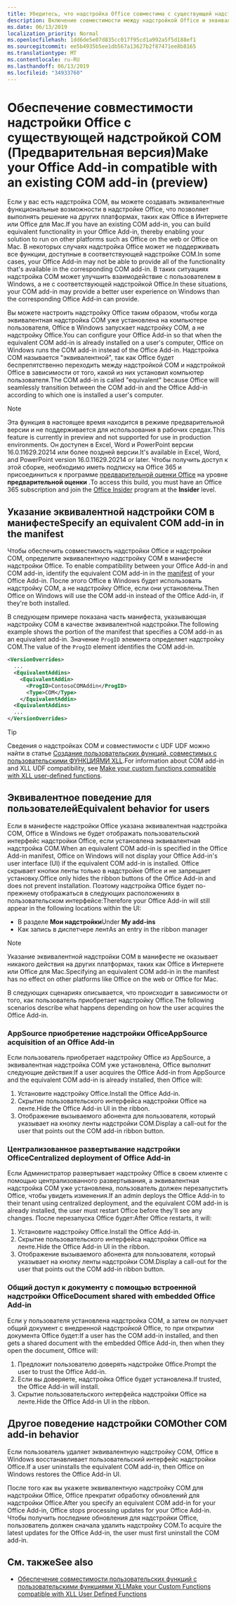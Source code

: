 ```yaml
---
title: Убедитесь, что надстройка Office совместима с существующей надстройкой COM
description: Включение совместимости между надстройкой Office и эквивалентной надстройкой COM
ms.date: 06/13/2019
localization_priority: Normal
ms.openlocfilehash: 1dd6de5e07d835cc017f95cd1a992a5f5d188ef1
ms.sourcegitcommit: ee5b4935b5ee1db567a13627b2f87471ee8b8165
ms.translationtype: MT
ms.contentlocale: ru-RU
ms.lasthandoff: 06/13/2019
ms.locfileid: "34933760"
---
```

# <a name="make-your-office-add-in-compatible-with-an-existing-com-add-in-preview"></a><span data-ttu-id="a7b65-103">Обеспечение совместимости надстройки Office с существующей надстройкой COM (Предварительная версия)</span><span class="sxs-lookup"><span data-stu-id="a7b65-103">Make your Office Add-in compatible with an existing COM add-in (preview)</span></span>

<span data-ttu-id="a7b65-104">Если у вас есть надстройка COM, вы можете создавать эквивалентные функциональные возможности в надстройке Office, что позволяет выполнять решение на других платформах, таких как Office в Интернете или Office для Mac.</span><span class="sxs-lookup"><span data-stu-id="a7b65-104">If you have an existing COM add-in, you can build equivalent functionality in your Office Add-in, thereby enabling your solution to run on other platforms such as Office on the web or Office on Mac.</span></span> <span data-ttu-id="a7b65-105">В некоторых случаях надстройка Office может не поддерживать все функции, доступные в соответствующей надстройке COM.</span><span class="sxs-lookup"><span data-stu-id="a7b65-105">In some cases, your Office Add-in may not be able to provide all of the functionality that's available in the corresponding COM add-in.</span></span> <span data-ttu-id="a7b65-106">В таких ситуациях надстройка COM может улучшить взаимодействие с пользователем в Windows, а не с соответствующей надстройкой Office.</span><span class="sxs-lookup"><span data-stu-id="a7b65-106">In these situations, your COM add-in may provide a better user experience on Windows than the corresponding Office Add-in can provide.</span></span>

<span data-ttu-id="a7b65-107">Вы можете настроить надстройку Office таким образом, чтобы когда эквивалентная надстройка COM уже установлена на компьютере пользователя, Office в Windows запускает надстройку COM, а не надстройку Office.</span><span class="sxs-lookup"><span data-stu-id="a7b65-107">You can configure your Office Add-in so that when the equivalent COM add-in is already installed on a user's computer, Office on Windows runs the COM add-in instead of the Office Add-in.</span></span> <span data-ttu-id="a7b65-108">Надстройка COM называется "эквивалентной", так как Office будет беспрепятственно переходить между надстройкой COM и надстройкой Office в зависимости от того, какой из них установил компьютер пользователя.</span><span class="sxs-lookup"><span data-stu-id="a7b65-108">The COM add-in is called "equivalent" because Office will seamlessly transition between the COM add-in and the Office Add-in according to which one is installed a user's computer.</span></span>

> [!NOTE]
> <span data-ttu-id="a7b65-109">Эта функция в настоящее время находится в режиме предварительной версии и не поддерживается для использования в рабочих средах.</span><span class="sxs-lookup"><span data-stu-id="a7b65-109">This feature is currently in preview and not supported for use in production environments.</span></span> <span data-ttu-id="a7b65-110">Он доступен в Excel, Word и PowerPoint версии 16.0.11629.20214 или более поздней версии.</span><span class="sxs-lookup"><span data-stu-id="a7b65-110">It's available in Excel, Word, and PowerPoint version 16.0.11629.20214 or later.</span></span> <span data-ttu-id="a7b65-111">Чтобы получить доступ к этой сборке, необходимо иметь подписку на Office 365 и присоединиться к программе [предварительной оценки Office](https://products.office.com/office-insider) на уровне **предварительной оценки** .</span><span class="sxs-lookup"><span data-stu-id="a7b65-111">To access this build, you must have an Office 365 subscription and join the [Office Insider](https://products.office.com/office-insider) program at the **Insider** level.</span></span>

## <a name="specify-an-equivalent-com-add-in-in-the-manifest"></a><span data-ttu-id="a7b65-112">Указание эквивалентной надстройки COM в манифесте</span><span class="sxs-lookup"><span data-stu-id="a7b65-112">Specify an equivalent COM add-in in the manifest</span></span>

<span data-ttu-id="a7b65-113">Чтобы обеспечить совместимость надстройки Office и надстройки COM, определите эквивалентную надстройку COM в манифесте надстройки Office. [](add-in-manifests.md)</span><span class="sxs-lookup"><span data-stu-id="a7b65-113">To enable compatibility between your Office Add-in and COM add-in, identify the equivalent COM add-in in the [manifest](add-in-manifests.md) of your Office Add-in.</span></span> <span data-ttu-id="a7b65-114">После этого Office в Windows будет использовать надстройку COM, а не надстройку Office, если они установлены.</span><span class="sxs-lookup"><span data-stu-id="a7b65-114">Then Office on Windows will use the COM add-in instead of the Office Add-in, if they're both installed.</span></span>

<span data-ttu-id="a7b65-115">В следующем примере показана часть манифеста, указывающая надстройку COM в качестве эквивалентной надстройки.</span><span class="sxs-lookup"><span data-stu-id="a7b65-115">The following example shows the portion of the manifest that specifies a COM add-in as an equivalent add-in.</span></span> <span data-ttu-id="a7b65-116">Значение `ProgID` элемента определяет надстройку COM.</span><span class="sxs-lookup"><span data-stu-id="a7b65-116">The value of the `ProgID` element identifies the COM add-in.</span></span>

```xml
<VersionOverrides>
  ...
  <EquivalentAddins>
    <EquivalentAddin>
      <ProgID>ContosoCOMAddin</ProgID>
      <Type>COM</Type>
    </EquivalentAddin>
  <EquivalentAddins>
  ...
</VersionOverrides>
```

> [!TIP]
> <span data-ttu-id="a7b65-117">Сведения о надстройках COM и совместимости с UDF UDF можно найти в статье [Создание пользовательских функций, совместимых с пользовательскими ФУНКЦИЯМИ XLL](../excel/make-custom-functions-compatible-with-xll-udf.md).</span><span class="sxs-lookup"><span data-stu-id="a7b65-117">For information about COM add-in and XLL UDF compatibility, see [Make your custom functions compatible with XLL user-defined functions](../excel/make-custom-functions-compatible-with-xll-udf.md).</span></span>

## <a name="equivalent-behavior-for-users"></a><span data-ttu-id="a7b65-118">Эквивалентное поведение для пользователей</span><span class="sxs-lookup"><span data-stu-id="a7b65-118">Equivalent behavior for users</span></span>

<span data-ttu-id="a7b65-119">Если в манифесте надстройки Office указана эквивалентная надстройка COM, Office в Windows не будет отображать пользовательский интерфейс надстройки Office, если установлена эквивалентная надстройка COM.</span><span class="sxs-lookup"><span data-stu-id="a7b65-119">When an equivalent COM add-in is specified in the Office Add-in manifest, Office on Windows will not display your Office Add-in's user interface (UI) if the equivalent COM add-in is installed.</span></span> <span data-ttu-id="a7b65-120">Office скрывает кнопки ленты только в надстройке Office и не запрещает установку.</span><span class="sxs-lookup"><span data-stu-id="a7b65-120">Office only hides the ribbon buttons of the Office Add-in and does not prevent installation.</span></span> <span data-ttu-id="a7b65-121">Поэтому надстройка Office будет по-прежнему отображаться в следующих расположениях в пользовательском интерфейсе:</span><span class="sxs-lookup"><span data-stu-id="a7b65-121">Therefore your Office Add-in will still appear in the following locations within the UI:</span></span>

- <span data-ttu-id="a7b65-122">В разделе **Мои надстройки**</span><span class="sxs-lookup"><span data-stu-id="a7b65-122">Under **My add-ins**</span></span>
- <span data-ttu-id="a7b65-123">Как запись в диспетчере лент</span><span class="sxs-lookup"><span data-stu-id="a7b65-123">As an entry in the ribbon manager</span></span>

> [!NOTE]
> <span data-ttu-id="a7b65-124">Указание эквивалентной надстройки COM в манифесте не оказывает никакого действия на других платформах, таких как Office в Интернете или Office для Mac.</span><span class="sxs-lookup"><span data-stu-id="a7b65-124">Specifying an equivalent COM add-in in the manifest has no effect on other platforms like Office on the web or Office for Mac.</span></span>

<span data-ttu-id="a7b65-125">В следующих сценариях описывается, что происходит в зависимости от того, как пользователь приобретает надстройку Office.</span><span class="sxs-lookup"><span data-stu-id="a7b65-125">The following scenarios describe what happens depending on how the user acquires the Office Add-in.</span></span>

### <a name="appsource-acquisition-of-an-office-add-in"></a><span data-ttu-id="a7b65-126">AppSource приобретение надстройки Office</span><span class="sxs-lookup"><span data-stu-id="a7b65-126">AppSource acquisition of an Office Add-in</span></span>

<span data-ttu-id="a7b65-127">Если пользователь приобретает надстройку Office из AppSource, а эквивалентная надстройка COM уже установлена, Office выполнит следующие действия:</span><span class="sxs-lookup"><span data-stu-id="a7b65-127">If a user acquires the Office Add-in from AppSource and the equivalent COM add-in is already installed, then Office will:</span></span>

1. <span data-ttu-id="a7b65-128">Установите надстройку Office.</span><span class="sxs-lookup"><span data-stu-id="a7b65-128">Install the Office Add-in.</span></span>
2. <span data-ttu-id="a7b65-129">Скрытие пользовательского интерфейса надстройки Office на ленте.</span><span class="sxs-lookup"><span data-stu-id="a7b65-129">Hide the Office Add-in UI in the ribbon.</span></span>
3. <span data-ttu-id="a7b65-130">Отображение вызываемого абонента для пользователя, который указывает на кнопку ленты надстройки COM.</span><span class="sxs-lookup"><span data-stu-id="a7b65-130">Display a call-out for the user that points out the COM add-in ribbon button.</span></span>

### <a name="centralized-deployment-of-office-add-in"></a><span data-ttu-id="a7b65-131">Централизованное развертывание надстройки Office</span><span class="sxs-lookup"><span data-stu-id="a7b65-131">Centralized deployment of Office Add-in</span></span>

<span data-ttu-id="a7b65-132">Если Администратор развертывает надстройку Office в своем клиенте с помощью централизованного развертывания, а эквивалентная надстройка COM уже установлена, пользователь должен перезапустить Office, чтобы увидеть изменения.</span><span class="sxs-lookup"><span data-stu-id="a7b65-132">If an admin deploys the Office Add-in to their tenant using centralized deployment, and the equivalent COM add-in is already installed, the user must restart Office before they'll see any changes.</span></span> <span data-ttu-id="a7b65-133">После перезапуска Office будет:</span><span class="sxs-lookup"><span data-stu-id="a7b65-133">After Office restarts, it will:</span></span>

1. <span data-ttu-id="a7b65-134">Установите надстройку Office.</span><span class="sxs-lookup"><span data-stu-id="a7b65-134">Install the Office Add-in.</span></span>
2. <span data-ttu-id="a7b65-135">Скрытие пользовательского интерфейса надстройки Office на ленте.</span><span class="sxs-lookup"><span data-stu-id="a7b65-135">Hide the Office Add-in UI in the ribbon.</span></span>
3. <span data-ttu-id="a7b65-136">Отображение вызываемого абонента для пользователя, который указывает на кнопку ленты надстройки COM.</span><span class="sxs-lookup"><span data-stu-id="a7b65-136">Display a call-out for the user that points out the COM add-in ribbon button.</span></span>

### <a name="document-shared-with-embedded-office-add-in"></a><span data-ttu-id="a7b65-137">Общий доступ к документу с помощью встроенной надстройки Office</span><span class="sxs-lookup"><span data-stu-id="a7b65-137">Document shared with embedded Office Add-in</span></span>

<span data-ttu-id="a7b65-138">Если у пользователя установлена надстройка COM, а затем он получает общий документ с внедренной надстройкой Office, то при открытии документа Office будет:</span><span class="sxs-lookup"><span data-stu-id="a7b65-138">If a user has the COM add-in installed, and then gets a shared document with the embedded Office Add-in, then when they open the document, Office will:</span></span>

1. <span data-ttu-id="a7b65-139">Предложит пользователю доверять надстройке Office.</span><span class="sxs-lookup"><span data-stu-id="a7b65-139">Prompt the user to trust the Office Add-in.</span></span>
2. <span data-ttu-id="a7b65-140">Если вы доверяете, надстройка Office будет установлена.</span><span class="sxs-lookup"><span data-stu-id="a7b65-140">If trusted, the Office Add-in will install.</span></span>
3. <span data-ttu-id="a7b65-141">Скрытие пользовательского интерфейса надстройки Office на ленте.</span><span class="sxs-lookup"><span data-stu-id="a7b65-141">Hide the Office Add-in UI in the ribbon.</span></span>

## <a name="other-com-add-in-behavior"></a><span data-ttu-id="a7b65-142">Другое поведение надстройки COM</span><span class="sxs-lookup"><span data-stu-id="a7b65-142">Other COM add-in behavior</span></span>

<span data-ttu-id="a7b65-143">Если пользователь удаляет эквивалентную надстройку COM, Office в Windows восстанавливает пользовательский интерфейс надстройки Office.</span><span class="sxs-lookup"><span data-stu-id="a7b65-143">If a user uninstalls the equivalent COM add-in, then Office on Windows restores the Office Add-in UI.</span></span>

<span data-ttu-id="a7b65-144">После того как вы укажете эквивалентную надстройку COM для надстройки Office, Office прекратит обработку обновлений для надстройки Office.</span><span class="sxs-lookup"><span data-stu-id="a7b65-144">After you specify an equivalent COM add-in for your Office Add-in, Office stops processing updates for your Office Add-in.</span></span> <span data-ttu-id="a7b65-145">Чтобы получить последние обновления для надстройки Office, пользователь должен сначала удалить надстройку COM.</span><span class="sxs-lookup"><span data-stu-id="a7b65-145">To acquire the latest updates for the Office Add-in, the user must first uninstall the COM add-in.</span></span>

## <a name="see-also"></a><span data-ttu-id="a7b65-146">См. также</span><span class="sxs-lookup"><span data-stu-id="a7b65-146">See also</span></span>

- [<span data-ttu-id="a7b65-147">Обеспечение совместимости пользовательских функций с пользовательскими функциями XLL</span><span class="sxs-lookup"><span data-stu-id="a7b65-147">Make your Custom Functions compatible with XLL User Defined Functions</span></span>](../excel/make-custom-functions-compatible-with-xll-udf.md)
